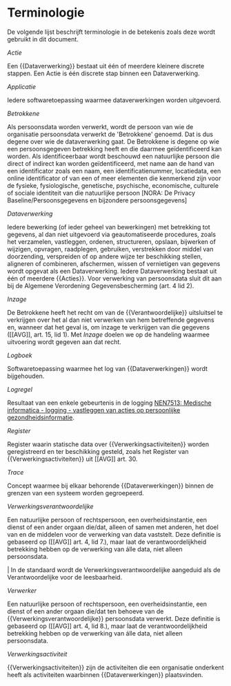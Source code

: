 # Terminologie

De volgende lijst beschrijft terminologie in de betekenis zoals deze wordt gebruikt in dit document.

<dfn data-lt="Acties">Actie</dfn>

Een {{Dataverwerking}} bestaat uit één of meerdere kleinere discrete stappen. Een Actie is één discrete stap binnen een Dataverwerking.


<dfn data-lt="Applicaties">Applicatie</dfn>

Iedere softwaretoepassing waarmee dataverwerkingen worden uitgevoerd.


<dfn data-lt="Betrokkenen|Betrokkene">Betrokkene</dfn>

Als persoonsdata worden verwerkt, wordt de persoon van wie de organisatie persoonsdata verwerkt de 'Betrokkene' genoemd. Dat is dus degene over wie de dataverwerking gaat. De Betrokkene is degene op wie een persoonsgegeven betrekking heeft en die daarmee geïdentificeerd kan worden. Als identificeerbaar wordt beschouwd een natuurlijke persoon die direct of indirect kan worden geïdentificeerd, met name aan de hand van een identificator zoals een naam, een identificatienummer, locatiedata, een online identificator of van een of meer elementen die kenmerkend zijn voor de fysieke, fysiologische, genetische, psychische, economische, culturele of sociale identiteit van die natuurlijke persoon [NORA: De Privacy Baseline/Persoonsgegevens en bijzondere persoonsgegevens]


<dfn data-lt="Dataverwerkingen|Dataverwerking">Dataverwerking</dfn>

Iedere bewerking (of ieder geheel van bewerkingen) met betrekking tot gegevens, al dan niet uitgevoerd via geautomatiseerde procedures, zoals het verzamelen, vastleggen, ordenen, structureren, opslaan, bijwerken of wijzigen, opvragen, raadplegen, gebruiken, verstrekken door middel van doorzending, verspreiden of op andere wijze ter beschikking stellen, aligneren of combineren, afschermen, wissen of vernietigen van gegevens wordt opgevat als een Dataverwerking. Iedere Dataverwerking bestaat uit één of meerdere {{Acties}}. Voor verwerking van persoonsdata sluit dit aan bij de Algemene Verordening Gegevensbescherming (art. 4 lid 2).


<dfn>Inzage</dfn>

De Betrokkene heeft het recht om van de {{Verantwoordelijke}} uitsluitsel te verkrijgen over het al dan niet verwerken van hem betreffende gegevens en, wanneer dat het geval is, om inzage te verkrijgen van die gegevens ([[AVG]], art. 15, lid 1). Met *Inzage* doelen we op de handeling waarmee uitvoering wordt gegeven aan dat recht.

<dfn data-lt="Logboeken">Logboek</dfn>

Softwaretoepassing waarmee het log van {{Dataverwerkingen}} wordt bijgehouden.

<dfn>Logregel</dfn>

Resultaat van een enkele gebeurtenis in de logging [NEN7513: Medische informatica - logging - vastleggen van acties op persoonlijke gezondheidsinformatie](https://www.nen.nl/nen-7513-2024-nl-329182).


<dfn data-lt="Registers">Register</dfn>

Register waarin statische data over {{Verwerkingsactiviteiten}} worden geregistreerd en ter beschikking gesteld, zoals het Register van {{Verwerkingsactiviteiten}} uit [[AVG]] art. 30.


<dfn data-lt="Traces">Trace</dfn>

Concept waarmee bij elkaar behorende {{Dataverwerkingen}} binnen de grenzen van een systeem worden gegroepeerd.


<dfn data-lt="Verantwoordelijke|Verantwoordelijken|Verwerkingsverantwoordelijken">Verwerkingsverantwoordelijke</dfn>

 Een natuurlijke persoon of rechtspersoon, een overheidsinstantie, een dienst of een ander orgaan die/dat, alleen of samen met anderen, het doel van en de middelen voor de verwerking van data vaststelt. Deze definitie is gebaseerd op ([[AVG]] art. 4, lid 7.), maar laat de verantwoordelijkheid betrekking hebben op de verwerking van álle data, niet alleen persoonsdata.

 | In de standaard wordt de Verwerkingsverantwoordelijke aangeduid als de Verantwoordelijke voor de leesbaarheid.


<dfn data-lt="Verwerkers">Verwerker</dfn>

 Een natuurlijke persoon of rechtspersoon, een overheidsinstantie, een dienst of een ander orgaan die/dat ten behoeve van de {{Verwerkingsverantwoordelijke}} persoonsdata verwerkt. Deze definitie is gebaseerd op ([[AVG]] art. 4, lid 8.), maar laat de verantwoordelijkheid betrekking hebben op de verwerking van álle data, niet alleen persoonsdata.


<dfn data-lt="Verwerkingsactiviteiten">Verwerkingsactiviteit</dfn>

{{Verwerkingsactiviteiten}} zijn de activiteiten die een organisatie onderkent heeft als activiteiten waarbinnen {{Dataverwerkingen}} plaatsvinden.
